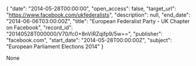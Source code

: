 {
  "date": "2014-05-28T00:00:00", 
  "open_access": false, 
  "target_url": "https://www.facebook.com/ukfederalists", 
  "description": null, 
  "end_date": "2014-06-06T03:00:00Z", 
  "title": "European Federalist Party - UK Chapter on Facebook", 
  "record_id": "20140528T000000/V70/fc0+8nViRZqifp9/5w==", 
  "publisher": "facebook.com", 
  "start_date": "2014-05-28T00:00:00Z", 
  "subject": "European Parliament Elections 2014"
}

None